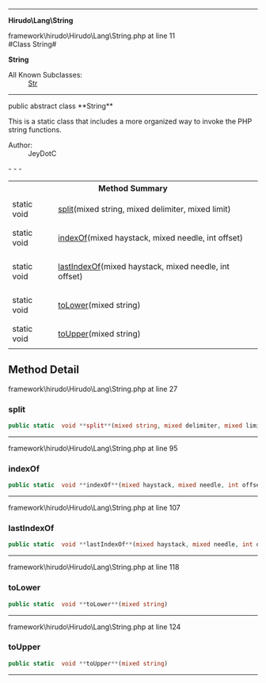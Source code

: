 - - -

**Hirudo\Lang\String**
<div class="location">framework\hirudo\Hirudo\Lang\String.php at line 11</div>
#Class String#

**String**


<dl>
<dt>All Known Subclasses:</dt>
<dd><a href="https://github.com/JeyDotC/Hirudo-docs/blob/master/hirudo/lang/str.html">Str</a> </dd>
</dl>

- - -

<p class="signature">public abstract  class **String**</p>

<div class="comment" id="overview_description"><p>This is a static class that includes a more organized way to invoke
the PHP string functions.</p></div>

<dl>
<dt>Author:</dt>
<dd>JeyDotC</dd>
</dl>
- - -

<table id="summary_method">
<tr><th colspan="2">Method Summary</th></tr>
<tr>
<td class="type">static  void</td>
<td class="description"><p class="name"><a href="#split">split</a>(mixed string, mixed delimiter, mixed limit)</p></td>
</tr>
<tr>
<td class="type">static  void</td>
<td class="description"><p class="name"><a href="#indexOf">indexOf</a>(mixed haystack, mixed needle, int offset)</p></td>
</tr>
<tr>
<td class="type">static  void</td>
<td class="description"><p class="name"><a href="#lastIndexOf">lastIndexOf</a>(mixed haystack, mixed needle, int offset)</p></td>
</tr>
<tr>
<td class="type">static  void</td>
<td class="description"><p class="name"><a href="#toLower">toLower</a>(mixed string)</p></td>
</tr>
<tr>
<td class="type">static  void</td>
<td class="description"><p class="name"><a href="#toUpper">toUpper</a>(mixed string)</p></td>
</tr>
</table>

<h2 id="detail_method">Method Detail</h2>
<div class="location">framework\hirudo\Hirudo\Lang\String.php at line 27</div>
<h3 id="split()">split</h3>

```php
public static  void **split**(mixed string, mixed delimiter, mixed limit)
```
<div class="details">
</div>

- - -

<div class="location">framework\hirudo\Hirudo\Lang\String.php at line 95</div>
<h3 id="indexOf()">indexOf</h3>

```php
public static  void **indexOf**(mixed haystack, mixed needle, int offset)
```
<div class="details">
</div>

- - -

<div class="location">framework\hirudo\Hirudo\Lang\String.php at line 107</div>
<h3 id="lastIndexOf()">lastIndexOf</h3>

```php
public static  void **lastIndexOf**(mixed haystack, mixed needle, int offset)
```
<div class="details">
</div>

- - -

<div class="location">framework\hirudo\Hirudo\Lang\String.php at line 118</div>
<h3 id="toLower()">toLower</h3>

```php
public static  void **toLower**(mixed string)
```
<div class="details">
</div>

- - -

<div class="location">framework\hirudo\Hirudo\Lang\String.php at line 124</div>
<h3 id="toUpper()">toUpper</h3>

```php
public static  void **toUpper**(mixed string)
```
<div class="details">
</div>

- - -

